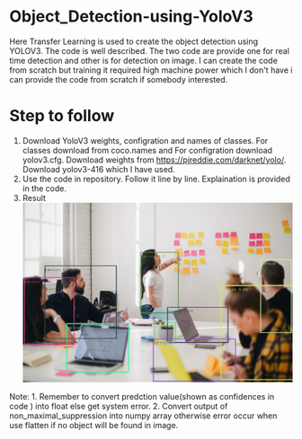 # Object_Detection-using-YoloV3
Here Transfer Learning is used to create the object detection using YOLOV3. The code is well described. The two code are provide one for real time detection and other is for detection on image. I can create the code from scratch but training it required high machine power which I don't have i can provide the code from scratch if somebody interested.

# Step to follow
1. Download YoloV3 weights, configration and names of classes. For classes download from coco.names and For configration download yolov3.cfg. Download weights from https://pjreddie.com/darknet/yolo/. Download yolov3-416 which I have used.
2. Use the code in repository. Follow it line by line. Explaination is provided in the code.
3. Result
    ![](https://github.com/BhaveshRaj27/Object_Detection-using-YoloV3/blob/main/Image/result.jpg)
 
 Note: 1. Remember to convert predction value(shown as confidences in code ) into float else get system error.
       2. Convert output of non_maximal_suppression into numpy array otherwise error occur when use flatten if no object will be found in image.
   
